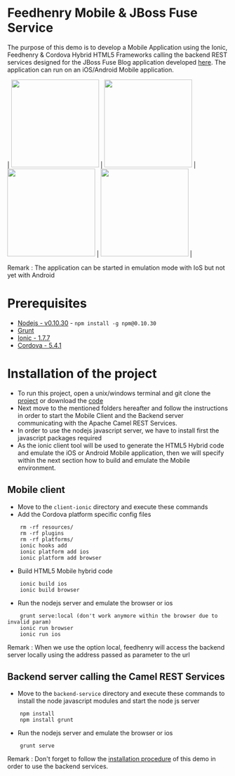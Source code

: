 # Feedhenry Mobile & JBoss Fuse Service

The purpose of this demo is to develop a Mobile Application using the Ionic, Feedhenry & Cordova Hybrid HTML5 Frameworks calling the backend REST services designed for the JBoss Fuse Blog application
developed [here](https://github.com/FuseByExample/rest-dsl-in-action). The application can run on an iOS/Android Mobile application.

| <img src="https://github.com/cmoulliard/feedhenry-camel/blob/master/images/mobile-camel-1.png" width="200"/>  | <img src="https://github.com/cmoulliard/feedhenry-camel/blob/master/images/mobile-camel-2.png" width="200"/>  | <img src="https://github.com/cmoulliard/feedhenry-camel/blob/master/images/mobile-camel-3.png" width="200"/>  | <img src="https://github.com/cmoulliard/feedhenry-camel/blob/master/images/mobile-camel-4.png" width="200"/>  |

Remark : The application can be started in emulation mode with IoS but not yet with Android

# Prerequisites

* [Nodejs - v0.10.30](https://nodejs.org/en/) - `npm install -g npm@0.10.30`
* [Grunt](http://gruntjs.com/)
* [Ionic - 1.7.7](http://ionicframework.com/)
* [Cordova - 5.4.1](https://github.com/apache/cordova-cli)

# Installation of the project 

* To run this project, open a unix/windows terminal and git clone the [project](https://github.com/cmoulliard/feedhenry-camel) or download the [code](https://github.com/cmoulliard/feedhenry-camel/archive/master.zip)  
* Next move to the mentioned folders hereafter and follow the instructions in order to start the Mobile Client and the Backend server communicating with the Apache Camel REST Services.
* In order to use the nodejs javascript server, we have to install first the javascript packages required
* As the ionic client tool will be used to generate the HTML5 Hybrid code and emulate the iOS or Android Mobile application, then we will specify within the next section how to build and emulate the Mobile environment.

## Mobile client

* Move to the `client-ionic` directory and execute these commands
* Add the Cordova platform specific config files
    
```   
    rm -rf resources/
    rm -rf plugins
    rm -rf platforms/
    ionic hooks add
    ionic platform add ios
    ionic platform add browser
```
    
* Build HTML5 Mobile hybrid code 
    
```    
    ionic build ios
    ionic build browser
```
    
* Run the nodejs server and emulate the browser or ios
     
```    
    grunt serve:local (don't work anymore within the browser due to invalid param)
    ionic run browser
    ionic run ios   
```

Remark : When we use the option local, feedhenry will access the backend server locally using the address passed as parameter to the url

## Backend server calling the Camel REST Services

* Move to the `backend-service` directory and execute these commands to install
  the node javascript modules and start the node js server

```
    npm install
    npm install grunt
```    
    
* Run the nodejs server and emulate the browser or ios
     
```       
    grunt serve
```

Remark :  Don't forget to follow the [installation procedure](https://github.com/FuseByExample/rest-dsl-in-action#installation) of this demo in order to use the backend services.